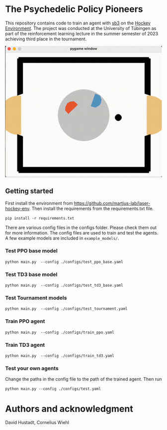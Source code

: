 # The Psychedelic Policy Pioneers

This repository contains code to train an agent with [sb3](https://github.com/DLR-RM/stable-baselines3) on the [Hockey Environment](https://github.com/martius-lab/laser-hockey-env). The project was conducted at the University of Tübingen as part of the reinforcement learning lecture in the summer semester of 2023 achieving third place in the tournament.

![](notebooks/final.gif)

## Getting started

First install the environment from https://github.com/martius-lab/laser-hockey-env. Then install the requirements from the requirements.txt file.

```
pip install -r requirements.txt
```

There are various config files in the configs folder. Please check them out for more information. The config files are used to train and test the agents. A few example models are included in `example_models/`.

### Test PPO base model

```
python main.py  --config ./configs/test_ppo_base.yaml
```

### Test TD3 base model

```
python main.py  --config ./configs/test_td3_base.yaml
```

### Test Tournament models

```
python main.py  --config ./configs/test_tournament.yaml
```

### Train PPO agent

```
python main.py  --config ./configs/train_ppo.yaml
```

### Train TD3 agent

```
python main.py  --config ./configs/train_td3.yaml
```

### Test your own agents

Change the paths in the config file to the path of the trained agent. Then run

```
python main.py --config ./configs/test.yaml
```

# Authors and acknowledgment

David Hustadt, Cornelius Wiehl
